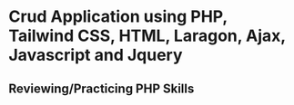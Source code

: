 # Crud Application using PHP, Tailwind CSS, HTML, Laragon, Ajax, Javascript and Jquery

## Reviewing/Practicing PHP Skills
